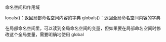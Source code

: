 命名空间和作用域

locals()：返回局部命名空间内容的字典
globals()：返回全局命名空间内容的字典

在局部命名空间里，可以读到全局命名空间的变量，但如果要在局部命名空间时修改这个全局变量，需要明确地使用 global

